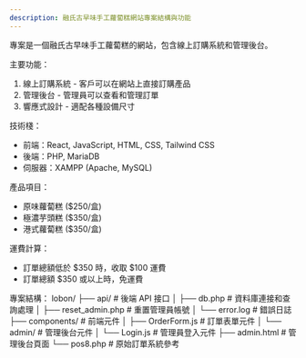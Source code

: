 ```yaml
---
description: 融氏古早味手工蘿蔔糕網站專案結構與功能
---
```


專案是一個融氏古早味手工蘿蔔糕的網站，包含線上訂購系統和管理後台。

主要功能：
1. 線上訂購系統 - 客戶可以在網站上直接訂購產品
2. 管理後台 - 管理員可以查看和管理訂單
3. 響應式設計 - 適配各種設備尺寸

技術棧：
- 前端：React, JavaScript, HTML, CSS, Tailwind CSS
- 後端：PHP, MariaDB
- 伺服器：XAMPP (Apache, MySQL)

產品項目：
- 原味蘿蔔糕 ($250/盒)
- 極濃芋頭糕 ($350/盒)
- 港式蘿蔔糕 ($350/盒)

運費計算：
- 訂單總額低於 $350 時，收取 $100 運費
- 訂單總額 $350 或以上時，免運費

專案結構：
lobon/
├── api/                # 後端 API 接口
│   ├── db.php         # 資料庫連接和查詢處理
│   ├── reset_admin.php # 重置管理員帳號
│   └── error.log      # 錯誤日誌
├── components/         # 前端元件
│   ├── OrderForm.js   # 訂單表單元件
│   └── admin/         # 管理後台元件
│       └── Login.js   # 管理員登入元件
├── admin.html         # 管理後台頁面
└── pos8.php           # 原始訂單系統參考